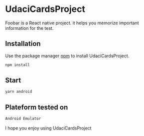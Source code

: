 # UdaciCardsProject

Foobar is a React native project. it helps you memorize important information for the test.

## Installation

Use the package manager [npm](https://www.npmjs.com/) to install UdaciCardsProject.

```bash
npm install
```

## Start 

```python
yarn android
```

## Plateform tested on
```python
Android Emulator
```

I hope you enjoy using UdaciCardsProject


